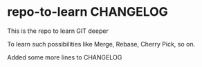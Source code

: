 # repo-to-learn CHANGELOG

This is the repo to learn GIT deeper

To learn such possibilities like Merge, Rebase, Cherry Pick, so on.

Added some more lines to CHANGELOG